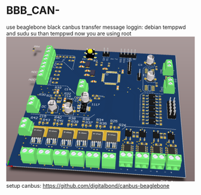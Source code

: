# BBB_CAN-
use beaglebone black canbus transfer message
loggin: debian temppwd
and sudu su 
than temppwd
now you are using root   
![image](https://github.com/xiaoqianzi15/BBB_CAN-/blob/master/picture/123123.png)
setup canbus: https://github.com/digitalbond/canbus-beaglebone


